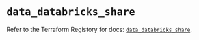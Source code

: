 # `data_databricks_share`

Refer to the Terraform Registory for docs: [`data_databricks_share`](https://registry.terraform.io/providers/databricks/databricks/1.29.0/docs/data-sources/share).

